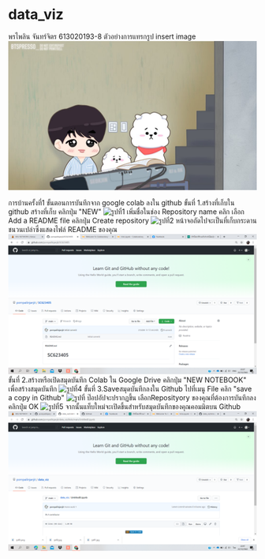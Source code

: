 # data_viz
พรไพลิน จันทร์จิตร 613020193-8
ตัวอย่างการแทรกรูป
insert image
![jin](jin.jpg)

การบ้านครั้งที่1
ขั้นตอนการบันทึกจาก google colab ลงใน github
ขั้นที่ 1.สร้างที่เก็บใน github 
สร้างที่เก็บ คลิกปุ่ม "NEW"
![รูปที่1](รูปที่1.png)
เพิ่มชื่อในช่อง Repository name
คลิก เลือก Add a README file
คลิกปุ่ม Create repository
![รูปที่2](รูปที่2.png)
หน้าจอถัดไปจะเป็นที่เก็บกระดานชนวนเปล่าซึ่งแสดงไฟล์ README ของคุณ
![รูปที่3](รูปที่3.png)
 ขั้นที่ 2.สร้างหรือเปิดสมุดบันทึก Colab ใน Google Drive
 คลิกปุ่ม "NEW NOTEBOOK" เพื่อสร้างสมุดบันทึก
![รูปที่4](รูปที่4.png)
 ขั้นที่ 3.Saveสมุดบันทึกลงใน Github
 ไปที่เมนู File คลิก "save a copy in Github"
![รูปที่](รูปที่.png)
ป๊อปอัปจะปรากฏขึ้น เลือกReposityory ของคุณที่ต้องการบันทึกลง 
คลิกปุ่ม OK
![รูปที่5](รูปที่5.png)
จากนั้นแท็บใหม่จะเปิดขึ้นสำหรับสมุดบันทึกของคุณคอมมิตบน Github
![รูปที่6](รูปที่6.png)
 
